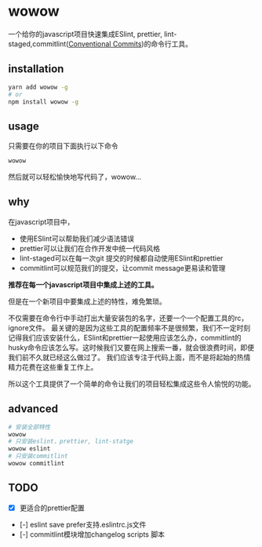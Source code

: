 # wowow
一个给你的javascript项目快速集成ESlint, prettier, lint-staged,commitlint([Conventional Commits](https://www.conventionalcommits.org/en/v1.0.0-beta.2/#why-use-conventional-commits))的命令行工具。

## installation
```bash
yarn add wowow -g
# or
npm install wowow -g
```
## usage
只需要在你的项目下面执行以下命令
```bash
wowow
```
然后就可以轻松愉快地写代码了，wowow...


## why
在javascript项目中，
* 使用ESlint可以帮助我们减少语法错误
* prettier可以让我们在合作开发中统一代码风格
* lint-staged可以在每一次git 提交的时候都自动使用ESlint和prettier
* commitlint可以规范我们的提交，让commit message更易读和管理

**推荐在每一个javascript项目中集成上述的工具。**

但是在一个新项目中要集成上述的特性，难免繁琐。

不仅需要在命令行中手动打出大量安装包的名字，还要一个一个配置工具的rc，ignore文件。
最关键的是因为这些工具的配置频率不是很频繁，我们不一定时刻记得我们应该安装什么，ESlint和prettier一起使用应该怎么办，commitlint的husky命令应该怎么写。这时候我们又要在网上搜索一番，就会很浪费时间，即便我们前不久就已经这么做过了。
我们应该专注于代码上面，而不是将起始的热情精力花费在这些重复工作上。

所以这个工具提供了一个简单的命令让我们的项目轻松集成这些令人愉悦的功能。

## advanced
```bash
# 安装全部特性
wowow
# 只安装eslint，prettier, lint-statge
wowow eslint
# 只安装commitlint
wowow commitlint
```

## TODO
* [x] 更适合的prettier配置
* [-] eslint save prefer支持.eslintrc.js文件
* [-] commitlint模块增加changelog scripts 脚本